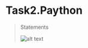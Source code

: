 # Task2.Paython
> Statements
>
> ![alt text](https://cdn.educba.com/academy/wp-content/uploads/2019/11/If-Statement-in-Python.png)
